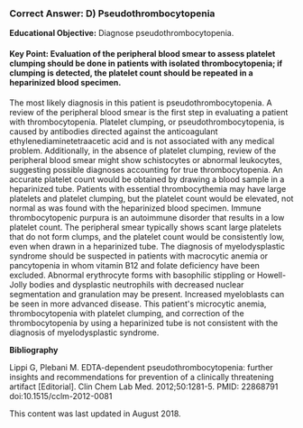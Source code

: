 
### Correct Answer: D) Pseudothrombocytopenia 

**Educational Objective:** Diagnose pseudothrombocytopenia.

#### **Key Point:** Evaluation of the peripheral blood smear to assess platelet clumping should be done in patients with isolated thrombocytopenia; if clumping is detected, the platelet count should be repeated in a heparinized blood specimen.

The most likely diagnosis in this patient is pseudothrombocytopenia. A review of the peripheral blood smear is the first step in evaluating a patient with thrombocytopenia. Platelet clumping, or pseudothrombocytopenia, is caused by antibodies directed against the anticoagulant ethylenediaminetetraacetic acid and is not associated with any medical problem. Additionally, in the absence of platelet clumping, review of the peripheral blood smear might show schistocytes or abnormal leukocytes, suggesting possible diagnoses accounting for true thrombocytopenia. An accurate platelet count would be obtained by drawing a blood sample in a heparinized tube.
Patients with essential thrombocythemia may have large platelets and platelet clumping, but the platelet count would be elevated, not normal as was found with the heparinized blood specimen.
Immune thrombocytopenic purpura is an autoimmune disorder that results in a low platelet count. The peripheral smear typically shows scant large platelets that do not form clumps, and the platelet count would be consistently low, even when drawn in a heparinized tube.
The diagnosis of myelodysplastic syndrome should be suspected in patients with macrocytic anemia or pancytopenia in whom vitamin B12 and folate deficiency have been excluded. Abnormal erythrocyte forms with basophilic stippling or Howell-Jolly bodies and dysplastic neutrophils with decreased nuclear segmentation and granulation may be present. Increased myeloblasts can be seen in more advanced disease. This patient's microcytic anemia, thrombocytopenia with platelet clumping, and correction of the thrombocytopenia by using a heparinized tube is not consistent with the diagnosis of myelodysplastic syndrome.

**Bibliography**

Lippi G, Plebani M. EDTA-dependent pseudothrombocytopenia: further insights and recommendations for prevention of a clinically threatening artifact [Editorial]. Clin Chem Lab Med. 2012;50:1281-5. PMID: 22868791 doi:10.1515/cclm-2012-0081

This content was last updated in August 2018.